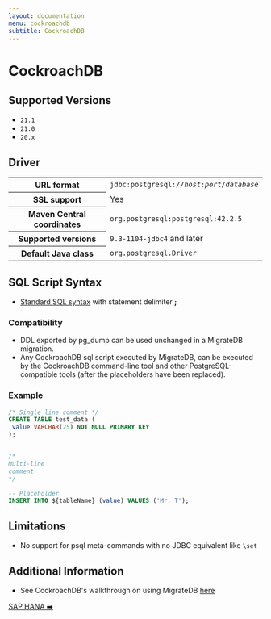 ```yaml
---
layout: documentation
menu: cockroachdb
subtitle: CockroachDB
---
```


# CockroachDB

## Supported Versions

- `21.1`
- `21.0`
- `20.x`

## Driver

<table class="table">
<tr>
<th>URL format</th>
<td><code>jdbc:postgresql://<i>host</i>:<i>port</i>/<i>database</i></code></td>
</tr>
<tr>
<th>SSL support</th>
<td><a href="https://forum.cockroachlabs.com/t/connecting-to-an-ssl-secure-server-using-jdbc-java-and-client-certificate-authentication/400">Yes</a></td>
</tr>
<tr>
<th>Maven Central coordinates</th>
<td><code>org.postgresql:postgresql:42.2.5</code></td>
</tr>
<tr>
<th>Supported versions</th>
<td><code>9.3-1104-jdbc4</code> and later</td>
</tr>
<tr>
<th>Default Java class</th>
<td><code>org.postgresql.Driver</code></td>
</tr>
</table>

## SQL Script Syntax

- [Standard SQL syntax](/migratedb/documentation/concepts/migrations#sql-based-migrations#syntax) with statement delimiter **;**

### Compatibility

- DDL exported by pg_dump can be used unchanged in a MigrateDB migration.
- Any CockroachDB sql script executed by MigrateDB, can be executed by the CockroachDB command-line tool and other
  PostgreSQL-compatible tools (after the placeholders have been replaced).

### Example

```sql
/* Single line comment */
CREATE TABLE test_data (
 value VARCHAR(25) NOT NULL PRIMARY KEY
);


/*
Multi-line
comment
*/

-- Placeholder
INSERT INTO ${tableName} (value) VALUES ('Mr. T');
```

## Limitations

- No support for psql meta-commands with no JDBC equivalent like `\set`

## Additional Information

- See CockroachDB's walkthrough on using MigrateDB [here](https://www.cockroachlabs.com/docs/stable/migratedb.html)

<p class="next-steps">
    <a class="btn btn-primary" href="/migratedb/documentation/database/saphana">SAP HANA ➡️</a>
</p>
